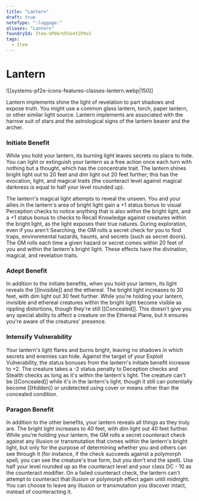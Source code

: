 ```yaml
---
title: "Lantern"
draft: true
noteType: ":luggage:"
aliases: "Lantern"
foundryId: Item.UPb6rU5Se4Y2POsS
tags:
  - Item
---
```


# Lantern
![[systems-pf2e-icons-features-classes-lantern.webp|150]]

Lantern implements shine the light of revelation to part shadows and expose truth. You might use a common glass lantern, torch, paper lantern, or other similar light source. Lantern implements are associated with the harrow suit of stars and the astrological signs of the lantern bearer and the archer.

### **Initiate Benefit**

While you hold your lantern, its burning light leaves secrets no place to hide. You can light or extinguish your lantern as a free action once each turn with nothing but a thought, which has the concentrate trait. The lantern shines bright light out to 20 feet and dim light out 20 feet further; this has the evocation, light, and magical traits (the counteract level against magical darkness is equal to half your level rounded up).

The lantern's magical light attempts to reveal the unseen. You and your allies in the lantern's area of bright light gain a +1 status bonus to visual Perception checks to notice anything that is also within the bright light, and a +1 status bonus to checks to Recall Knowledge against creatures within the bright light, as the light exposes their true natures. During exploration, even if you aren't Searching, the GM rolls a secret check for you to find traps, environmental hazards, haunts, and secrets (such as secret doors). The GM rolls each time a given hazard or secret comes within 20 feet of you and within the lantern's bright light. These effects have the divination, magical, and revelation traits.

### **Adept Benefit**

In addition to the initiate benefits, when you hold your lantern, its light reveals the [[Invisible]] and the ethereal. The bright light increases to 30 feet, with dim light out 30 feet further. While you're holding your lantern, invisible and ethereal creatures within the bright light become visible as rippling distortions, though they're still [[Concealed]]. This doesn't give you any special ability to affect a creature on the Ethereal Plane, but it ensures you're aware of the creatures' presence.

### **Intensify Vulnerability**

Your lantern's light flares and burns bright, leaving no shadows in which secrets and enemies can hide. Against the target of your Exploit Vulnerability, the status bonuses from the lantern's initiate benefit increase to +2. The creature takes a -2 status penalty to Deception checks and Stealth checks as long as it's within the lantern's light. The creature can't be [[Concealed]] while it's in the lantern's light, though it still can potentially become [[Hidden]] or undetected using cover or means other than the concealed condition.

### **Paragon Benefit**

In addition to the other benefits, your lantern reveals all things as they truly are. The bright light increases to 40 feet, with dim light out 40 feet further. While you're holding your lantern, the GM rolls a secret counteract check against any illusion or transmutation that comes within the lantern's bright light, but only for the purpose of determining whether you and others can see through it (for instance, if the check succeeds against a polymorph spell, you can see the creature's true form, but you don't end the spell). Use half your level rounded up as the counteract level and your class DC - 10 as the counteract modifier. On a failed counteract check, the lantern can't attempt to counteract that illusion or polymorph effect again until midnight. You can choose to leave any illusion or transmutation you discover intact, instead of counteracting it.
